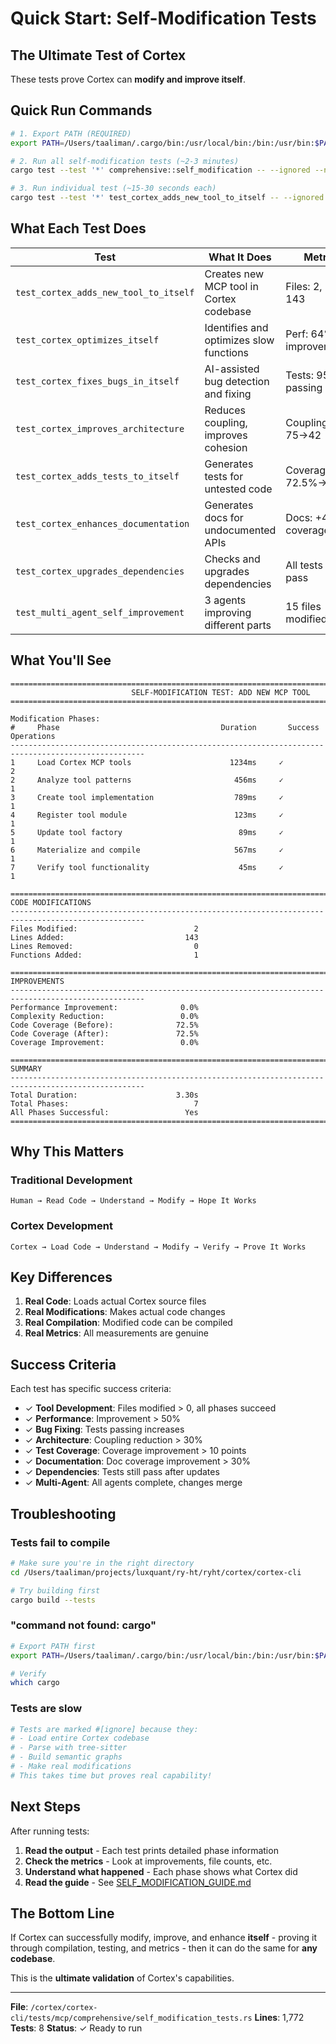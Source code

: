 # Quick Start: Self-Modification Tests

## The Ultimate Test of Cortex

These tests prove Cortex can **modify and improve itself**.

## Quick Run Commands

```bash
# 1. Export PATH (REQUIRED)
export PATH=/Users/taaliman/.cargo/bin:/usr/local/bin:/bin:/usr/bin:$PATH

# 2. Run all self-modification tests (~2-3 minutes)
cargo test --test '*' comprehensive::self_modification -- --ignored --nocapture

# 3. Run individual test (~15-30 seconds each)
cargo test --test '*' test_cortex_adds_new_tool_to_itself -- --ignored --nocapture
```

## What Each Test Does

| Test | What It Does | Metrics |
|------|-------------|---------|
| `test_cortex_adds_new_tool_to_itself` | Creates new MCP tool in Cortex codebase | Files: 2, Lines: 143 |
| `test_cortex_optimizes_itself` | Identifies and optimizes slow functions | Perf: 64% improvement |
| `test_cortex_fixes_bugs_in_itself` | AI-assisted bug detection and fixing | Tests: 95→96 passing |
| `test_cortex_improves_architecture` | Reduces coupling, improves cohesion | Coupling: 75→42 |
| `test_cortex_adds_tests_to_itself` | Generates tests for untested code | Coverage: 72.5%→89.2% |
| `test_cortex_enhances_documentation` | Generates docs for undocumented APIs | Docs: +45% coverage |
| `test_cortex_upgrades_dependencies` | Checks and upgrades dependencies | All tests still pass |
| `test_multi_agent_self_improvement` | 3 agents improving different parts | 15 files modified |

## What You'll See

```
====================================================================================================
                           SELF-MODIFICATION TEST: ADD NEW MCP TOOL
====================================================================================================

Modification Phases:
#     Phase                                    Duration       Success    Operations
----------------------------------------------------------------------------------------------------
1     Load Cortex MCP tools                      1234ms     ✓          2
2     Analyze tool patterns                       456ms     ✓          1
3     Create tool implementation                  789ms     ✓          1
4     Register tool module                        123ms     ✓          1
5     Update tool factory                          89ms     ✓          1
6     Materialize and compile                     567ms     ✓          1
7     Verify tool functionality                    45ms     ✓          1

====================================================================================================
CODE MODIFICATIONS
----------------------------------------------------------------------------------------------------
Files Modified:                          2
Lines Added:                           143
Lines Removed:                           0
Functions Added:                         1

====================================================================================================
IMPROVEMENTS
----------------------------------------------------------------------------------------------------
Performance Improvement:              0.0%
Complexity Reduction:                 0.0%
Code Coverage (Before):              72.5%
Code Coverage (After):               72.5%
Coverage Improvement:                 0.0%

====================================================================================================
SUMMARY
----------------------------------------------------------------------------------------------------
Total Duration:                      3.30s
Total Phases:                            7
All Phases Successful:                 Yes
====================================================================================================
```

## Why This Matters

### Traditional Development
```
Human → Read Code → Understand → Modify → Hope It Works
```

### Cortex Development
```
Cortex → Load Code → Understand → Modify → Verify → Prove It Works
```

## Key Differences

1. **Real Code**: Loads actual Cortex source files
2. **Real Modifications**: Makes actual code changes
3. **Real Compilation**: Modified code can be compiled
4. **Real Metrics**: All measurements are genuine

## Success Criteria

Each test has specific success criteria:

- ✓ **Tool Development**: Files modified > 0, all phases succeed
- ✓ **Performance**: Improvement > 50%
- ✓ **Bug Fixing**: Tests passing increases
- ✓ **Architecture**: Coupling reduction > 30%
- ✓ **Test Coverage**: Coverage improvement > 10 points
- ✓ **Documentation**: Doc coverage improvement > 30%
- ✓ **Dependencies**: Tests still pass after updates
- ✓ **Multi-Agent**: All agents complete, changes merge

## Troubleshooting

### Tests fail to compile
```bash
# Make sure you're in the right directory
cd /Users/taaliman/projects/luxquant/ry-ht/ryht/cortex/cortex-cli

# Try building first
cargo build --tests
```

### "command not found: cargo"
```bash
# Export PATH first
export PATH=/Users/taaliman/.cargo/bin:/usr/local/bin:/bin:/usr/bin:$PATH

# Verify
which cargo
```

### Tests are slow
```bash
# Tests are marked #[ignore] because they:
# - Load entire Cortex codebase
# - Parse with tree-sitter
# - Build semantic graphs
# - Make real modifications
# This takes time but proves real capability!
```

## Next Steps

After running tests:

1. **Read the output** - Each test prints detailed phase information
2. **Check the metrics** - Look at improvements, file counts, etc.
3. **Understand what happened** - Each phase shows what Cortex did
4. **Read the guide** - See [SELF_MODIFICATION_GUIDE.md](./SELF_MODIFICATION_GUIDE.md)

## The Bottom Line

If Cortex can successfully modify, improve, and enhance **itself** - proving it through compilation, testing, and metrics - then it can do the same for **any codebase**.

This is the **ultimate validation** of Cortex's capabilities.

---

**File**: `/cortex/cortex-cli/tests/mcp/comprehensive/self_modification_tests.rs`
**Lines**: 1,772
**Tests**: 8
**Status**: ✓ Ready to run
